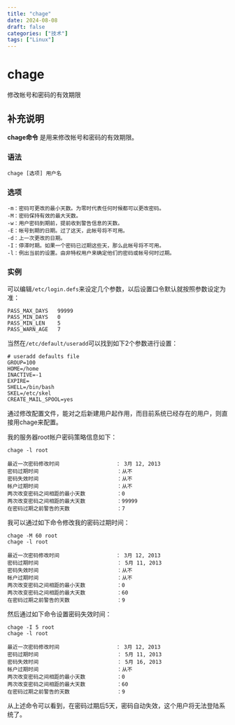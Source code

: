 ```yaml
---
title: "chage"
date: 2024-08-08
draft: false
categories: ["技术"]
tags: ["Linux"]
---
```

chage
===

修改帐号和密码的有效期限

## 补充说明

**chage命令** 是用来修改帐号和密码的有效期限。

###  语法

```shell
chage [选项] 用户名
```

###  选项

```shell
-m：密码可更改的最小天数。为零时代表任何时候都可以更改密码。
-M：密码保持有效的最大天数。
-w：用户密码到期前，提前收到警告信息的天数。
-E：帐号到期的日期。过了这天，此帐号将不可用。
-d：上一次更改的日期。
-I：停滞时期。如果一个密码已过期这些天，那么此帐号将不可用。
-l：例出当前的设置。由非特权用户来确定他们的密码或帐号何时过期。
```

###  实例

可以编辑`/etc/login.defs`来设定几个参数，以后设置口令默认就按照参数设定为准：

```shell
PASS_MAX_DAYS   99999
PASS_MIN_DAYS   0
PASS_MIN_LEN    5
PASS_WARN_AGE   7
```

当然在`/etc/default/useradd`可以找到如下2个参数进行设置：

```shell
# useradd defaults file
GROUP=100
HOME=/home
INACTIVE=-1
EXPIRE=
SHELL=/bin/bash
SKEL=/etc/skel
CREATE_MAIL_SPOOL=yes
```

通过修改配置文件，能对之后新建用户起作用，而目前系统已经存在的用户，则直接用chage来配置。

我的服务器root帐户密码策略信息如下：

```shell
chage -l root

最近一次密码修改时间                  ： 3月 12, 2013
密码过期时间                         ：从不
密码失效时间                         ：从不
帐户过期时间                         ：从不
两次改变密码之间相距的最小天数          ：0
两次改变密码之间相距的最大天数          ：99999
在密码过期之前警告的天数               ：7
```

我可以通过如下命令修改我的密码过期时间：

```shell
chage -M 60 root
chage -l root

最近一次密码修改时间                  ： 3月 12, 2013
密码过期时间                         ： 5月 11, 2013
密码失效时间                         ：从不
帐户过期时间                         ：从不
两次改变密码之间相距的最小天数          ：0
两次改变密码之间相距的最大天数          ：60
在密码过期之前警告的天数               ：9
```

然后通过如下命令设置密码失效时间：

```shell
chage -I 5 root
chage -l root

最近一次密码修改时间                  ： 3月 12, 2013
密码过期时间                         ： 5月 11, 2013
密码失效时间                         ： 5月 16, 2013
帐户过期时间                         ：从不
两次改变密码之间相距的最小天数          ：0
两次改变密码之间相距的最大天数          ：60
在密码过期之前警告的天数               ：9
```

从上述命令可以看到，在密码过期后5天，密码自动失效，这个用户将无法登陆系统了。



